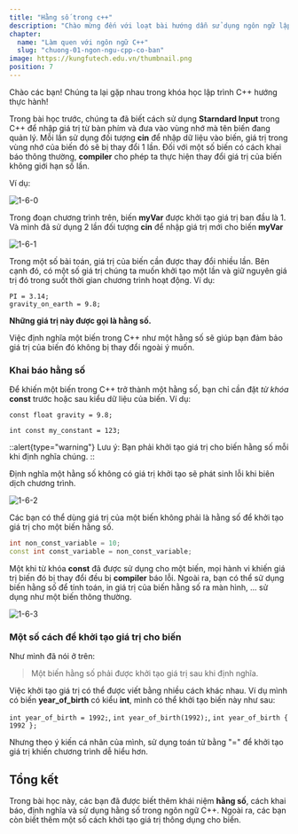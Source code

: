 ```yaml
---
title: "Hằng số trong c++"
description: "Chào mừng đến với loạt bài hướng dẫn sử dụng ngôn ngữ lập trình C++! Loạt bài hướng dẫn này được thiết kế cho những người chưa hoặc biết một ít lập trình."
chapter:
  name: "Làm quen với ngôn ngữ C++"
  slug: "chuong-01-ngon-ngu-cpp-co-ban"
image: https://kungfutech.edu.vn/thumbnail.png
position: 7
---
```


Chào các bạn! Chúng ta lại gặp nhau trong khóa học lập trình C++ hướng thực hành!

Trong bài học trước, chúng ta đã biết cách sử dụng **Starndard Input** trong C++ để nhập giá trị từ bàn phím và đưa vào vùng nhớ mà tên biến đang quản lý. Mỗi lần sử dụng đối tượng **cin** để nhập dữ liệu vào biến, giá trị trong vùng nhớ của biến đó sẽ bị thay đổi 1 lần. Đối với một số biến có cách khai báo thông thường, **compiler** cho phép ta thực hiện thay đổi giá trị của biến không giới hạn số lần.

Ví dụ:

![1-6-0](https://github.com/daynhauhoc/cppcoban/assets/88678933/8d2afb1c-34f1-487a-81dc-a853d8b856c8)

Trong đoạn chương trình trên, biến **myVar** được khởi tạo giá trị ban đầu là 1. Và mình đã sử dụng 2 lần đối tượng **cin** để nhập giá trị mới cho biến **myVar**

![1-6-1](https://github.com/daynhauhoc/cppcoban/assets/88678933/0e28c027-f235-46da-ac29-bf8391c885b9)

Trong một số bài toán, giá trị của biến cần được thay đổi nhiều lần. Bên cạnh đó, có một số giá trị chúng ta muốn khởi tạo một lần và giữ nguyên giá trị đó trong suốt thời gian chương trình hoạt động. Ví dụ:

`PI = 3.14;`  
`gravity_on_earth = 9.8;`

**Những giá trị này được gọi là hằng số.**

Việc định nghĩa một biến trong C++ như một hằng số sẽ giúp bạn đảm bảo giá trị của biến đó không bị thay đổi ngoài ý muốn.

### Khai báo hằng số

Để khiến một biến trong C++ trở thành một hằng số, bạn chỉ cần đặt _từ khóa_ **const** trước hoặc sau kiểu dữ liệu của biến. Ví dụ:

`const float gravity = 9.8;`

`int const my_constant = 123;`

::alert{type="warning"}
Lưu ý: Bạn phải khởi tạo giá trị cho biến hằng số mỗi khi định nghĩa chúng.
::

Định nghĩa một hằng số không có giá trị khởi tạo sẽ phát sinh lỗi khi biên dịch chương trình.

![1-6-2](https://github.com/daynhauhoc/cppcoban/assets/88678933/b2ec3e73-4610-489a-b70f-6e4e34c2e300)

Các bạn có thể dùng giá trị của một biến không phải là hằng số để khởi tạo giá trị cho một biến hằng số.

```cpp
int non_const_variable = 10;
const int const_variable = non_const_variable;
```

Một khi từ khóa **const** đã được sử dụng cho một biến, mọi hành vi khiến giá trị biến đó bị thay đổi đều bị **compiler** báo lỗi. Ngoài ra, bạn có thể sử dụng biến hằng số để tính toán, in giá trị của biến hằng số ra màn hình, ... sử dụng như một biến thông thường.

![1-6-3](https://github.com/daynhauhoc/cppcoban/assets/88678933/de898614-778e-4f57-9ad6-31c4c6e26b6e)

### Một số cách để khởi tạo giá trị cho biến

Như mình đã nói ở trên:

> Một biến hằng số phải được khởi tạo giá trị sau khi định nghĩa.

Việc khởi tạo giá trị có thể được viết bằng nhiều cách khác nhau. Ví dụ mình có biến **year_of_birth** có kiểu **int**, mình có thể khởi tạo biến này như sau:

`int year_of_birth = 1992;`, `int year_of_birth(1992);`, `int year_of_birth { 1992 };`

Nhưng theo ý kiến cá nhân của mình, sử dụng toán tử bằng "=" để khởi tạo giá trị khiến chương trình dễ hiểu hơn.

## Tổng kết

Trong bài học này, các bạn đã được biết thêm khái niệm **hằng số**, cách khai báo, định nghĩa và sử dụng hằng số trong ngôn ngữ C++. Ngoài ra, các bạn còn biết thêm một số cách khởi tạo giá trị thông dụng cho biến.
